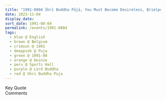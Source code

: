 ```yaml
---
title: "1991-0804 Śhrī Buddha Pūjā, You Must Become Desireless, Brielpoort Sports Hall, Deinze, Belgium"
date: 2023-11-04
display_date: 
sort_date: 1991-08-04
permalink: /events/1991-0804
tags:
  - blue @ English
  - brown @ Belgium
  - crimson @ 1991
  - deeppink @ Puja
  - green @ 1991-08
  - orange @ Deinze
  - peru @ Sports Hall
  - purple @ Lord Buddha
  - red @ Shri Buddha Puja
---
```


<wave-list>
  <list-title color="green" width="75">Key Quote</list-title>
  <list-item color="BlanchedAlmond"  width="200"></list-item>
  <list-item color="Lavender"></list-item>
  <list-item color="BlanchedAlmond"></list-item>
</wave-list>

<br>

<wave-list>
  <list-title color="green" width="75">Comments</list-title>
  <list-item color="BlanchedAlmond"  width="200"></list-item>
  <list-item color="Lavender"></list-item>
  <list-item color="BlanchedAlmond"></list-item>
</wave-list>